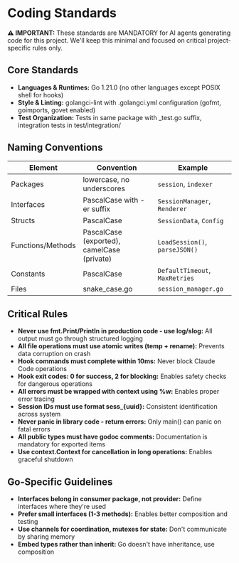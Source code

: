 # Coding Standards

**⚠️ IMPORTANT:** These standards are MANDATORY for AI agents generating code for this project. We'll keep this minimal and focused on critical project-specific rules only.

## Core Standards
- **Languages & Runtimes:** Go 1.21.0 (no other languages except POSIX shell for hooks)
- **Style & Linting:** golangci-lint with .golangci.yml configuration (gofmt, goimports, govet enabled)
- **Test Organization:** Tests in same package with _test.go suffix, integration tests in test/integration/

## Naming Conventions

| Element | Convention | Example |
|---------|------------|---------|
| Packages | lowercase, no underscores | `session`, `indexer` |
| Interfaces | PascalCase with -er suffix | `SessionManager`, `Renderer` |
| Structs | PascalCase | `SessionData`, `Config` |
| Functions/Methods | PascalCase (exported), camelCase (private) | `LoadSession()`, `parseJSON()` |
| Constants | PascalCase | `DefaultTimeout`, `MaxRetries` |
| Files | snake_case.go | `session_manager.go` |

## Critical Rules

- **Never use fmt.Print/Println in production code - use log/slog:** All output must go through structured logging
- **All file operations must use atomic writes (temp + rename):** Prevents data corruption on crash
- **Hook commands must complete within 10ms:** Never block Claude Code operations
- **Hook exit codes: 0 for success, 2 for blocking:** Enables safety checks for dangerous operations
- **All errors must be wrapped with context using %w:** Enables proper error tracing
- **Session IDs must use format sess_{uuid}:** Consistent identification across system
- **Never panic in library code - return errors:** Only main() can panic on fatal errors
- **All public types must have godoc comments:** Documentation is mandatory for exported items
- **Use context.Context for cancellation in long operations:** Enables graceful shutdown

## Go-Specific Guidelines

- **Interfaces belong in consumer package, not provider:** Define interfaces where they're used
- **Prefer small interfaces (1-3 methods):** Enables better composition and testing
- **Use channels for coordination, mutexes for state:** Don't communicate by sharing memory
- **Embed types rather than inherit:** Go doesn't have inheritance, use composition
